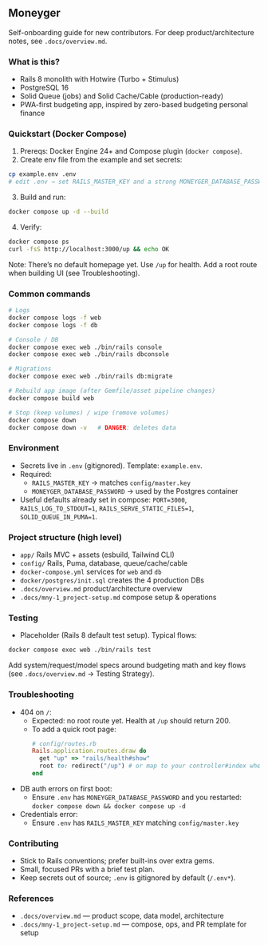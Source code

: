 ## Moneyger

Self-onboarding guide for new contributors. For deep product/architecture notes, see `.docs/overview.md`.

### What is this?
- Rails 8 monolith with Hotwire (Turbo + Stimulus)
- PostgreSQL 16
- Solid Queue (jobs) and Solid Cache/Cable (production-ready)
- PWA-first budgeting app, inspired by zero-based budgeting personal finance 

### Quickstart (Docker Compose)
1) Prereqs: Docker Engine 24+ and Compose plugin (`docker compose`).
2) Create env file from the example and set secrets:
```bash
cp example.env .env
# edit .env → set RAILS_MASTER_KEY and a strong MONEYGER_DATABASE_PASSWORD
```
3) Build and run:
```bash
docker compose up -d --build
```
4) Verify:
```bash
docker compose ps
curl -fsS http://localhost:3000/up && echo OK
```
Note: There’s no default homepage yet. Use `/up` for health. Add a root route when building UI (see Troubleshooting).

### Common commands
```bash
# Logs
docker compose logs -f web
docker compose logs -f db

# Console / DB
docker compose exec web ./bin/rails console
docker compose exec web ./bin/rails dbconsole

# Migrations
docker compose exec web ./bin/rails db:migrate

# Rebuild app image (after Gemfile/asset pipeline changes)
docker compose build web

# Stop (keep volumes) / wipe (remove volumes)
docker compose down
docker compose down -v   # DANGER: deletes data
```

### Environment
- Secrets live in `.env` (gitignored). Template: `example.env`.
- Required:
  - `RAILS_MASTER_KEY` → matches `config/master.key`
  - `MONEYGER_DATABASE_PASSWORD` → used by the Postgres container
- Useful defaults already set in compose: `PORT=3000`, `RAILS_LOG_TO_STDOUT=1`, `RAILS_SERVE_STATIC_FILES=1`, `SOLID_QUEUE_IN_PUMA=1`.

### Project structure (high level)
- `app/` Rails MVC + assets (esbuild, Tailwind CLI)
- `config/` Rails, Puma, database, queue/cache/cable
- `docker-compose.yml` services for `web` and `db`
- `docker/postgres/init.sql` creates the 4 production DBs
- `.docs/overview.md` product/architecture overview
- `.docs/mny-1_project-setup.md` compose setup & operations

### Testing
- Placeholder (Rails 8 default test setup). Typical flows:
```bash
docker compose exec web ./bin/rails test
```
Add system/request/model specs around budgeting math and key flows (see `.docs/overview.md` → Testing Strategy).

### Troubleshooting
- 404 on `/`:
  - Expected: no root route yet. Health at `/up` should return 200.
  - To add a quick root page:
    ```ruby
    # config/routes.rb
    Rails.application.routes.draw do
      get "up" => "rails/health#show"
      root to: redirect("/up") # or map to your controller#index when ready
    end
    ```
- DB auth errors on first boot:
  - Ensure `.env` has `MONEYGER_DATABASE_PASSWORD` and you restarted: `docker compose down && docker compose up -d`
- Credentials error:
  - Ensure `.env` has `RAILS_MASTER_KEY` matching `config/master.key`

### Contributing
- Stick to Rails conventions; prefer built-ins over extra gems.
- Small, focused PRs with a brief test plan.
- Keep secrets out of source; `.env` is gitignored by default (`/.env*`).

### References
- `.docs/overview.md` — product scope, data model, architecture
- `.docs/mny-1_project-setup.md` — compose, ops, and PR template for setup
